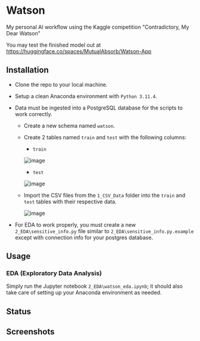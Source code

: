 # Watson
My personal AI workflow using the Kaggle competition "Contradictory, My Dear Watson"

You may test the finished model out at https://huggingface.co/spaces/MutualAbsorb/Watson-App

## Installation
* Clone the repo to your local machine.
* Setup a clean Anaconda environment with `Python 3.11.4`.
* Data must be ingested into a PostgreSQL database for the scripts to work correctly.
  * Create a new schema named `watson`.
  * Create 2 tables named `train` and `test` with the following columns:
    * `train`

    ![image](https://github.com/DillonWall/Watson/assets/49173127/8a7481b1-3299-48cd-a382-b3f5783fade9)

    * `test`
   
    ![image](https://github.com/DillonWall/Watson/assets/49173127/00e04972-6c02-4aae-a709-6f2b5ab5c410)

  * Import the CSV files from the `1_CSV_Data` folder into the `train` and `test` tables with their respective data.
 
    ![image](https://github.com/DillonWall/Watson/assets/49173127/b0272712-19e0-424d-bd1a-e9b36c7e0197)

* For EDA to work properly, you must create a new `2_EDA\sensitive_info.py` file similar to `2_EDA\sensitive_info.py.example` except with connection info for your postgres database.
 
## Usage
### EDA (Exploratory Data Analysis)
Simply run the Jupyter notebook `2_EDA\watson_eda.ipynb`; it should also take care of setting up your Anaconda environment as needed.

## Status

## Screenshots
